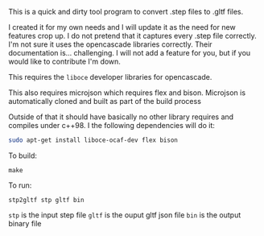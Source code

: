 
This is a quick and dirty tool program to convert .step files to .gltf files.

I created it for my own needs and I will update it as the need for new features crop up. I do not pretend that it captures every .step file correctly. I'm not sure it uses the opencascade libraries correctly. Their documentation is... challenging. I will not add a feature for you, but if you would like to contribute I'm down. 

This requires the `liboce` developer libraries for opencascade.

This also requires microjson which requires flex and bison. Microjson is automatically cloned and built as part of the build process

Outside of that it should have basically no other library requires and compiles under c++98. I the following dependencies will do it:

```bash
sudo apt-get install liboce-ocaf-dev flex bison
```

To build:
```
make
```

To run:
```
stp2gltf stp gltf bin
```

`stp` is the input step file
`gltf` is the ouput gltf json file
`bin` is the output binary file
